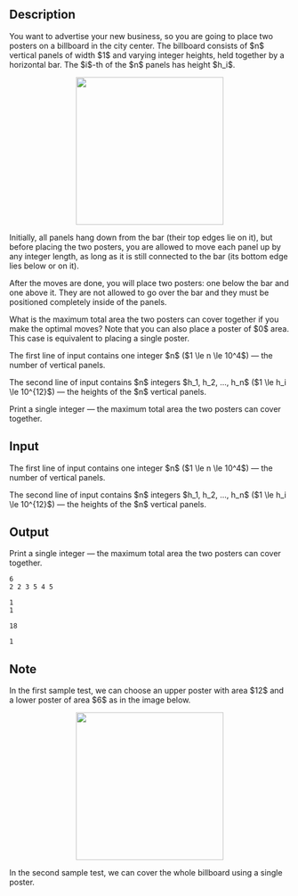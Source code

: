 ## Description

<div><p>You want to advertise your new business, so you are going to place two posters on a billboard in the city center. The billboard consists of $n$ vertical panels of width $1$ and varying integer heights, held together by a horizontal bar. The $i$-th of the $n$ panels has height $h_i$.</p><center> <img class="tex-graphics" src="file://oAq1bBRK.png" style="max-width: 100.0%;max-height: 100.0%;" width="265px"> </center><p>Initially, all panels hang down from the bar (their top edges lie on it), but before placing the two posters, you are allowed to move each panel up by any integer length, as long as it is still connected to the bar (its bottom edge lies below or on it).</p><p>After the moves are done, you will place two posters: one below the bar and one above it. They are not allowed to go over the bar and they must be positioned completely inside of the panels.</p><p>What is the maximum total area the two posters can cover together if you make the optimal moves? <span class="tex-font-style-bf">Note that you can also place a poster of $0$ area. This case is equivalent to placing a single poster.</span></p></div><div class="input-specification"><p>The first line of input contains one integer $n$ ($1 \le n \le 10^4$)&nbsp;— the number of vertical panels.</p><p>The second line of input contains $n$ integers $h_1, h_2, ..., h_n$ ($1 \le h_i \le 10^{12}$)&nbsp;— the heights of the $n$ vertical panels.</p></div><div class="output-specification"><p>Print a single integer&nbsp;— the maximum total area the two posters can cover together.</p></div>

## Input

<p>The first line of input contains one integer $n$ ($1 \le n \le 10^4$)&nbsp;— the number of vertical panels.</p><p>The second line of input contains $n$ integers $h_1, h_2, ..., h_n$ ($1 \le h_i \le 10^{12}$)&nbsp;— the heights of the $n$ vertical panels.</p>

## Output

<p>Print a single integer&nbsp;— the maximum total area the two posters can cover together.</p>





```input1
6
2 2 3 5 4 5
```




```input2
1
1
```




```output1
18
```




```output2
1
```



## Note

<p>In the first sample test, we can choose an upper poster with area $12$ and a lower poster of area $6$ as in the image below.</p><center> <img class="tex-graphics" src="file://PV5vBMZz.png" style="max-width: 100.0%;max-height: 100.0%;" width="265px"> </center><p>In the second sample test, we can cover the whole billboard using a single poster.</p>
